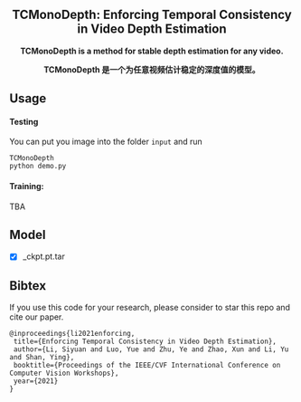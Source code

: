 <h2 align="center">TCMonoDepth: Enforcing Temporal Consistency in Video Depth Estimation</h2>

**<p align="center">TCMonoDepth is a method for stable depth estimation for any video.</p>**

**<p align="center">TCMonoDepth 是一个为任意视频估计稳定的深度值的模型。</p>**



## Usage ##

#### Testing

You can put you image into the folder `input` and run

```shell
TCMonoDepth
python demo.py
```

#### Training:

TBA




## Model

- [x] _ckpt.pt.tar

## Bibtex

If you use this code for your research, please consider to star this repo and cite our paper.

 ```
 @inproceedings{li2021enforcing,
  title={Enforcing Temporal Consistency in Video Depth Estimation},
  author={Li, Siyuan and Luo, Yue and Zhu, Ye and Zhao, Xun and Li, Yu and Shan, Ying},
  booktitle={Proceedings of the IEEE/CVF International Conference on Computer Vision Workshops},
  year={2021}
}
 ```
